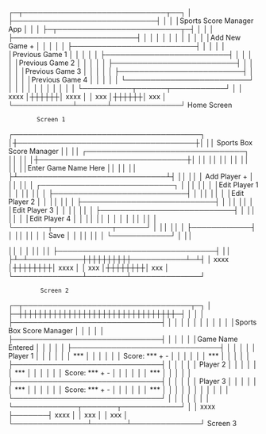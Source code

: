┌─┬─────────────────────────────┬──┐
│ ├─────────────────────────────┤  │
│ │Sports Score Manager App     │  │
│ ├─┬─────────────────────────┬─┤  │
│ │ ├─────────────────────────┤ │  │
│ │ │                         │ │  │
│ │ │Add New Game         +   │ │  │
│ │ ├─────────────────────────┤ │  │
│ │ │Previous Game 1          │ │  │
│ │ ├─────────────────────────┤ │  │
│ │ │Previous Game 2          │ │  │
│ │ ├─────────────────────────┤ │  │
│ │ │Previous Game 3          │ │  │
│ │ ├─────────────────────────┤ │  │
│ │ │Previous Game 4          │ │  │
│ │ └─────────────────────────┘ │  │
│ │                             │  │
│ │                             │  │
│ └──────────┬──────┬───────────┘  │
│   xxxx     │┼┼┼┼┼┼│     xxxx     │
│    xxx     │┼┼┼┼┼┼│     xxx      │
└────────────┴──────┴──────────────┘
            Home Screen

            Screen 1
            
┌──────────────────────────────────────┐
│┼────────────────────────────────────┼│
││  Sports Box Score Manager          ││
││ ┌────────────────────────────────┐ ││
││ │┼──────────────────────────────┼│ ││
││ ││                              ││ ││
││ ││Enter Game Name Here          ││ ││
││ ├┴──────────────────────────────┴┤ ││
││ │ Add Player                  +  │ ││
││ │ ┌───────────────────────────┐  │ ││
││ │ │Edit Player 1              │  │ ││
││ │ ├───────────────────────────┤  │ ││
││ │ │Edit Player 2              │  │ ││
││ │ ├───────────────────────────┤  │ ││
││ │ │Edit Player 3              │  │ ││
││ │ ├───────────────────────────┤  │ ││
││ │ │Edit Player 4              │  │ ││
││ │ │                           │  │ ││
││ │ └───────┬────────────┬──────┘  │ ││
││ │         ├────────────┤         │ ││
││ │         │    Save    │         │ ││
││ │         └────────────┘         │ ││

││ │                                │ ││
││ ├────────────────────────────────┤ ││
├┴─┴───────────┼┼┼┼┼┼┼┼┼┼───────────┴─┴┤
│     xxxx     │┼┼┼┼┼┼┼┼│     xxxx     │
│      xxx     │┼┼┼┼┼┼┼┼│     xxx      │
└──────────────┴────────┴──────────────┘

             Screen 2


┌─┬──────────────────────────────────┬─┐
│ ├─┼┼┼┼┼┼┼┼┼┼┼┼┼┼┼┼┼┼┼┼┼┼┼┼┼┼┼┼┼┼┼┼─┤ │
│ │ ├──────────────────────────────┤ │ │
│ │ │                              │ │ │
│ │ │Sports Box Score Manager      │ │ │
│ │ ├──────────────────────────────┤ │ │
│ │ │Game Name Entered             │ │ │
│ │ ├──────────────────────────────┤ │ │
│ │ │ Player 1                     │ │ │
│ │ │        ***                   │ │ │
│ │ │ Score: ***         +     -   │ │ │
│ │ │        ***                   │ │ │
│ │ ├──────────────────────────────┤ │ │
│ │ │ Player 2                     │ │ │
│ │ │        ***                   │ │ │
│ │ │ Score: ***         +     -   │ │ │
│ │ │        ***                   │ │ │
│ │ ├──────────────────────────────┤ │ │
│ │ │ Player 3                     │ │ │
│ │ │        ***                   │ │ │
│ │ │ Score: ***         +     -   │ │ │
│ │ │        ***                   │ │ │
│ │ │                              │ │ │
│ │ └──────────────────────────────┘ │ │
│ │                                  │ │
│ └─────────────┬───────┬────────────┘ │
│      xxxx     ├───────┤    xxxx      │
│       xxx     │       │    xxx       │
└───────────────┴───────┴──────────────┘
            Screen 3
